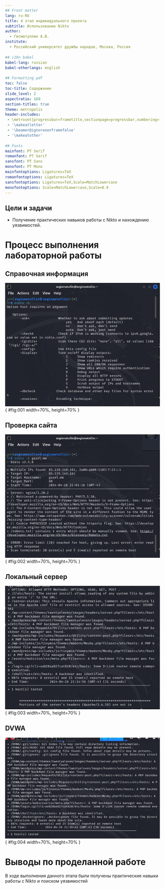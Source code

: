 ```yaml
---
## Front matter
lang: ru-RU
title: 4 этап индивидуального проекта
subtitle: Использование Nikto
author:
  - Гисматуллин А.В.
institute:
  - Российский университет дружбы народов, Москва, Россия

## i18n babel
babel-lang: russian
babel-otherlangs: english

## Formatting pdf
toc: false
toc-title: Содержание
slide_level: 2
aspectratio: 169
section-titles: true
theme: metropolis
header-includes:
 - \metroset{progressbar=frametitle,sectionpage=progressbar,numbering=fraction}
 - '\makeatletter'
 - '\beamer@ignorenonframefalse'
 - '\makeatother'
 
## Fonts
mainfont: PT Serif
romanfont: PT Serif
sansfont: PT Sans
monofont: PT Mono
mainfontoptions: Ligatures=TeX
romanfontoptions: Ligatures=TeX
sansfontoptions: Ligatures=TeX,Scale=MatchLowercase
monofontoptions: Scale=MatchLowercase,Scale=0.9
---
```


## Цели и задачи

- Получение практических навыков работы с Nikto и нахождению уязвимостей.

# Процесс выполнения лабораторной работы

## Справочная информация

![Просмотр справочной информации](image/01.png){ #fig:001 width=70%, height=70% }

## Проверка сайта

![Проверка gazel.me](image/02.png){ #fig:002 width=70%, height=70% }

## Локальный сервер

![Поиск уязвимостей на локальном сервере](image/03.png){ #fig:003 width=70%, height=70% }

## DVWA

![Проверка DVWA](image/04.png){ #fig:004 width=70%, height=70% }


# Выводы по проделанной работе

В ходе выполнения данного этапа были получены практические навыки работы с Nikto и поиском уязвимостей



